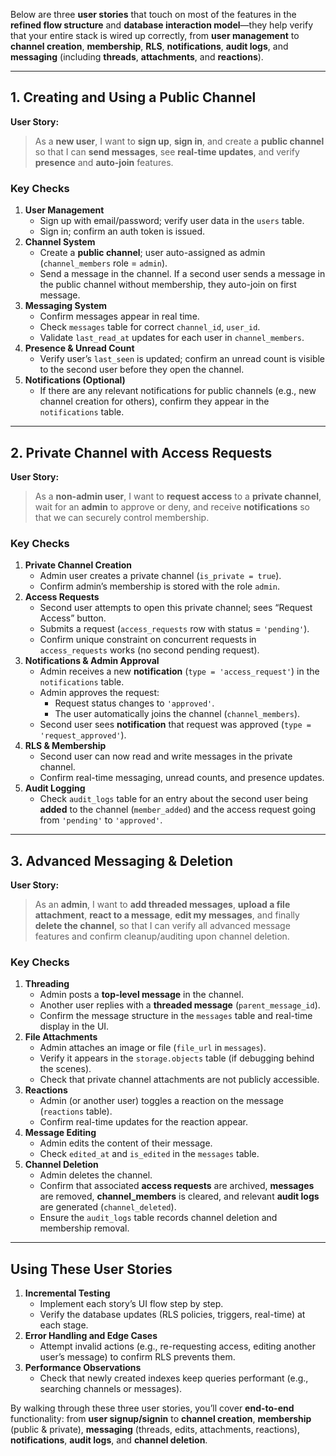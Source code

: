 Below are three **user stories** that touch on most of the features in the **refined flow structure** and **database interaction model**—they help verify that your entire stack is wired up correctly, from **user management** to **channel creation**, **membership**, **RLS**, **notifications**, **audit logs**, and **messaging** (including **threads**, **attachments**, and **reactions**).

---

## **1. Creating and Using a Public Channel**

**User Story:**  
> As a **new user**, I want to **sign up**, **sign in**, and create a **public channel** so that I can **send messages**, see **real-time updates**, and verify **presence** and **auto-join** features.

### **Key Checks**  
1. **User Management**  
   - Sign up with email/password; verify user data in the `users` table.  
   - Sign in; confirm an auth token is issued.  
2. **Channel System**  
   - Create a **public channel**; user auto-assigned as admin (`channel_members` role = `admin`).  
   - Send a message in the channel. If a second user sends a message in the public channel without membership, they auto-join on first message.  
3. **Messaging System**  
   - Confirm messages appear in real time.  
   - Check `messages` table for correct `channel_id`, `user_id`.  
   - Validate `last_read_at` updates for each user in `channel_members`.  
4. **Presence & Unread Count**  
   - Verify user’s `last_seen` is updated; confirm an unread count is visible to the second user before they open the channel.  
5. **Notifications (Optional)**  
   - If there are any relevant notifications for public channels (e.g., new channel creation for others), confirm they appear in the `notifications` table.

---

## **2. Private Channel with Access Requests**

**User Story:**  
> As a **non-admin user**, I want to **request access** to a **private channel**, wait for an **admin** to approve or deny, and receive **notifications** so that we can securely control membership.

### **Key Checks**  
1. **Private Channel Creation**  
   - Admin user creates a private channel (`is_private = true`).  
   - Confirm admin’s membership is stored with the role `admin`.  
2. **Access Requests**  
   - Second user attempts to open this private channel; sees “Request Access” button.  
   - Submits a request (`access_requests` row with status = `'pending'`).  
   - Confirm unique constraint on concurrent requests in `access_requests` works (no second pending request).  
3. **Notifications & Admin Approval**  
   - Admin receives a new **notification** (`type = 'access_request'`) in the `notifications` table.  
   - Admin approves the request:
     - Request status changes to `'approved'`.  
     - The user automatically joins the channel (`channel_members`).  
   - Second user sees **notification** that request was approved (`type = 'request_approved'`).  
4. **RLS & Membership**  
   - Second user can now read and write messages in the private channel.  
   - Confirm real-time messaging, unread counts, and presence updates.  
5. **Audit Logging**  
   - Check `audit_logs` table for an entry about the second user being **added** to the channel (`member_added`) and the access request going from `'pending'` to `'approved'`.

---

## **3. Advanced Messaging & Deletion**

**User Story:**  
> As an **admin**, I want to **add threaded messages**, **upload a file attachment**, **react to a message**, **edit my messages**, and finally **delete the channel**, so that I can verify all advanced message features and confirm cleanup/auditing upon channel deletion.

### **Key Checks**  
1. **Threading**  
   - Admin posts a **top-level message** in the channel.  
   - Another user replies with a **threaded message** (`parent_message_id`).  
   - Confirm the message structure in the `messages` table and real-time display in the UI.  
2. **File Attachments**  
   - Admin attaches an image or file (`file_url` in `messages`).  
   - Verify it appears in the `storage.objects` table (if debugging behind the scenes).  
   - Check that private channel attachments are not publicly accessible.  
3. **Reactions**  
   - Admin (or another user) toggles a reaction on the message (`reactions` table).  
   - Confirm real-time updates for the reaction appear.  
4. **Message Editing**  
   - Admin edits the content of their message.  
   - Check `edited_at` and `is_edited` in the `messages` table.  
5. **Channel Deletion**  
   - Admin deletes the channel.  
   - Confirm that associated **access requests** are archived, **messages** are removed, **channel_members** is cleared, and relevant **audit logs** are generated (`channel_deleted`).  
   - Ensure the `audit_logs` table records channel deletion and membership removal.  

---

## **Using These User Stories**

1. **Incremental Testing**  
   - Implement each story’s UI flow step by step.  
   - Verify the database updates (RLS policies, triggers, real-time) at each stage.  
2. **Error Handling and Edge Cases**  
   - Attempt invalid actions (e.g., re-requesting access, editing another user’s message) to confirm RLS prevents them.  
3. **Performance Observations**  
   - Check that newly created indexes keep queries performant (e.g., searching channels or messages).  

By walking through these three user stories, you’ll cover **end-to-end** functionality: from **user signup/signin** to **channel creation**, **membership** (public & private), **messaging** (threads, edits, attachments, reactions), **notifications**, **audit logs**, and **channel deletion**.
